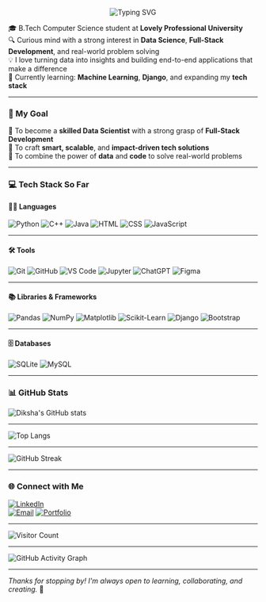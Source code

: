 <p align="center">
  <img src="https://readme-typing-svg.demolab.com?font=Fira+Code&size=24&duration=3000&pause=1000&color=F763B0&center=true&vCenter=true&width=800&lines=Hi+there!+I'm+Diksha+Upadhyay+%F0%9F%91%8B;Aspiring+Data+Scientist+%7C+Web+Developer+%7C+ML+Enthusiast;Welcome+to+my+GitHub+Profile+%F0%9F%9A%80" alt="Typing SVG" />
</p>

🎓 B.Tech Computer Science student at **Lovely Professional University**  
🔍 Curious mind with a strong interest in **Data Science**, **Full-Stack Development**, and real-world problem solving  
💡 I love turning data into insights and building end-to-end applications that make a difference  
🌱 Currently learning: **Machine Learning**, **Django**, and expanding my **tech stack**

---

### 🎯 My Goal

🔹 To become a **skilled Data Scientist** with a strong grasp of **Full-Stack Development**  
🔹 To craft **smart, scalable**, and **impact-driven tech solutions**  
🔹 To combine the power of **data** and **code** to solve real-world problems  

---

### 💻 Tech Stack So Far

#### 🧑‍💻 Languages  
![Python](https://img.shields.io/badge/-Python-3776AB?style=flat&logo=python&logoColor=white)  ![C++](https://img.shields.io/badge/-C++-00599C?style=flat&logo=c%2B%2B&logoColor=white)  ![Java](https://img.shields.io/badge/-Java-007396?style=flat&logo=java&logoColor=white)   ![HTML](https://img.shields.io/badge/-HTML5-E34F26?style=flat&logo=html5&logoColor=white)   ![CSS](https://img.shields.io/badge/-CSS3-1572B6?style=flat&logo=css3&logoColor=white)   ![JavaScript](https://img.shields.io/badge/-JavaScript-F7DF1E?style=flat&logo=javascript&logoColor=black)

---

#### 🛠️ Tools  
![Git](https://img.shields.io/badge/-Git-F05032?style=flat&logo=git&logoColor=white)   ![GitHub](https://img.shields.io/badge/-GitHub-181717?style=flat&logo=github&logoColor=white)   ![VS Code](https://img.shields.io/badge/-VSCode-007ACC?style=flat&logo=visual-studio-code&logoColor=white)   ![Jupyter](https://img.shields.io/badge/-Jupyter-F37626?style=flat&logo=jupyter&logoColor=white)   ![ChatGPT](https://img.shields.io/badge/-ChatGPT-10A37F?style=flat&logo=openai&logoColor=white)   ![Figma](https://img.shields.io/badge/-Figma-F24E1E?style=flat&logo=figma&logoColor=white)

---

#### 📚 Libraries & Frameworks  
![Pandas](https://img.shields.io/badge/-Pandas-150458?style=flat&logo=pandas&logoColor=white)   ![NumPy](https://img.shields.io/badge/-NumPy-013243?style=flat&logo=numpy&logoColor=white)   ![Matplotlib](https://img.shields.io/badge/-Matplotlib-11557C?style=flat)   ![Scikit-Learn](https://img.shields.io/badge/-Scikit--Learn-F7931E?style=flat&logo=scikit-learn&logoColor=white)   ![Django](https://img.shields.io/badge/-Django-092E20?style=flat&logo=django&logoColor=white)  ![Bootstrap](https://img.shields.io/badge/-Bootstrap-7952B3?style=flat&logo=bootstrap&logoColor=white)

---

#### 🗄️ Databases  
![SQLite](https://img.shields.io/badge/-SQLite-003B57?style=flat&logo=sqlite&logoColor=white)   ![MySQL](https://img.shields.io/badge/-MySQL-4479A1?style=flat&logo=mysql&logoColor=white) 


---

### 📊 GitHub Stats
![Diksha's GitHub stats](https://github-readme-stats.vercel.app/api?username=dikshaupadhyay0203&show_icons=true&theme=radical)

---


![Top Langs](https://github-readme-stats.vercel.app/api/top-langs/?username=dikshaupadhyay0203&layout=compact&theme=radical)


---

![GitHub Streak](https://streak-stats.demolab.com?user=dikshaupadhyay0203&theme=radical)

---

### 🌐 Connect with Me
[![LinkedIn](https://img.shields.io/badge/-LinkedIn-blue?style=flat&logo=linkedin)](https://www.linkedin.com/in/dikshaupadhyay020300/)  
[![Email](https://img.shields.io/badge/-Email-D14836?style=flat&logo=gmail&logoColor=white)](mailto:dikshaupadhyay0203@gmail.com)
[![Portfolio](https://img.shields.io/badge/-Portfolio-000?style=flat&logo=google-chrome&logoColor=white)](https://dikshaupadhyay0203.github.io/Portfolio/)


---

![Visitor Count](https://komarev.com/ghpvc/?username=dikshaupadhyay0203&color=blue)

---

![GitHub Activity Graph](https://github-readme-activity-graph.vercel.app/graph?username=dikshaupadhyay0203&theme=radical)


---


*Thanks for stopping by! I'm always open to learning, collaborating, and creating.* 🚀


<!--
**dikshaupadhyay0203/dikshaupadhyay0203** is a ✨ _special_ ✨ repository because its README.md (this file) appears on your GitHub profile.
